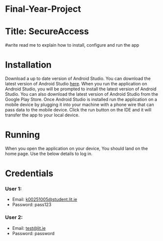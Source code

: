 # Final-Year-Project

# Title: SecureAccess
#write read me to explain how to install, configure and run the app


# Installation
Download a up to date version of Android Studio. You can download the latest version of Android Studio [here](https://www.googleadservices.com/pagead/aclk?sa=L&ai=DChcSEwi8pY6Tjcj-AhXQ2-0KHVoVD8wYABAAGgJkZw&ohost=www.google.com&cid=CAESbeD2dQ3lfP80YmXzsb8FBIU3P6GTTIQqBvzAh2dyIuL82zk24Dcx5O6RJwfpGN53-hBuvsvZ_GPYj1g4W8mWzgihel4sK5S5IaMd0a2WGxCsZVJL29cjle2vgvb6yS2cysir_khI6sb8-cdVWQ4&sig=AOD64_3fwnrqhYEZDQ1fnPlZ66hmmvksKg&q&adurl&ved=2ahUKEwjizYeTjcj-AhXaHMAKHQQQDvcQ0Qx6BAgHEAE). When you run the application on Android Studio, you will be prompted to install the latest version of Android Studio. You can also download the latest version of Android Studio from the Google Play Store. Once Android Studio is installed run the application on a mobile device by plugging it into your machine with a phone wire that can pass data to the mobile device. Click the run button on the IDE and it will transfer the app to your local device.

# Running
When you open the application on your device, You should land on the home page. Use the below details to log in.

# Credentials

### User 1:
* Email: k00251005@student.lit.ie
* Password: pass123

### User 2:
* Email: test@lit.ie
* Password: password

